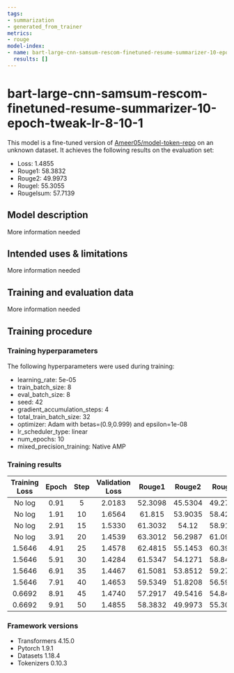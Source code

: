 ```yaml
---
tags:
- summarization
- generated_from_trainer
metrics:
- rouge
model-index:
- name: bart-large-cnn-samsum-rescom-finetuned-resume-summarizer-10-epoch-tweak-lr-8-10-1
  results: []
---
```


<!-- This model card has been generated automatically according to the information the Trainer had access to. You
should probably proofread and complete it, then remove this comment. -->

# bart-large-cnn-samsum-rescom-finetuned-resume-summarizer-10-epoch-tweak-lr-8-10-1

This model is a fine-tuned version of [Ameer05/model-token-repo](https://huggingface.co/Ameer05/model-token-repo) on an unknown dataset.
It achieves the following results on the evaluation set:
- Loss: 1.4855
- Rouge1: 58.3832
- Rouge2: 49.9973
- Rougel: 55.3055
- Rougelsum: 57.7139

## Model description

More information needed

## Intended uses & limitations

More information needed

## Training and evaluation data

More information needed

## Training procedure

### Training hyperparameters

The following hyperparameters were used during training:
- learning_rate: 5e-05
- train_batch_size: 8
- eval_batch_size: 8
- seed: 42
- gradient_accumulation_steps: 4
- total_train_batch_size: 32
- optimizer: Adam with betas=(0.9,0.999) and epsilon=1e-08
- lr_scheduler_type: linear
- num_epochs: 10
- mixed_precision_training: Native AMP

### Training results

| Training Loss | Epoch | Step | Validation Loss | Rouge1  | Rouge2  | Rougel  | Rougelsum |
|:-------------:|:-----:|:----:|:---------------:|:-------:|:-------:|:-------:|:---------:|
| No log        | 0.91  | 5    | 2.0183          | 52.3098 | 45.5304 | 49.2759 | 51.7456   |
| No log        | 1.91  | 10   | 1.6564          | 61.815  | 53.9035 | 58.4243 | 60.784    |
| No log        | 2.91  | 15   | 1.5330          | 61.3032 | 54.12   | 58.9152 | 60.7178   |
| No log        | 3.91  | 20   | 1.4539          | 63.3012 | 56.2987 | 61.0907 | 62.5217   |
| 1.5646        | 4.91  | 25   | 1.4578          | 62.4815 | 55.1453 | 60.3921 | 61.6067   |
| 1.5646        | 5.91  | 30   | 1.4284          | 61.5347 | 54.1271 | 58.8474 | 60.5427   |
| 1.5646        | 6.91  | 35   | 1.4467          | 61.5081 | 53.8512 | 59.2782 | 60.6928   |
| 1.5646        | 7.91  | 40   | 1.4653          | 59.5349 | 51.8208 | 56.5996 | 58.8211   |
| 0.6692        | 8.91  | 45   | 1.4740          | 57.2917 | 49.5416 | 54.8409 | 56.6276   |
| 0.6692        | 9.91  | 50   | 1.4855          | 58.3832 | 49.9973 | 55.3055 | 57.7139   |


### Framework versions

- Transformers 4.15.0
- Pytorch 1.9.1
- Datasets 1.18.4
- Tokenizers 0.10.3
